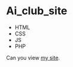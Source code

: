 # Ai_club_site
- HTML
- CSS
- JS
- PHP

Can you view [my site](https://kamilyakamirdinova.github.io/Ai_club_site/).
